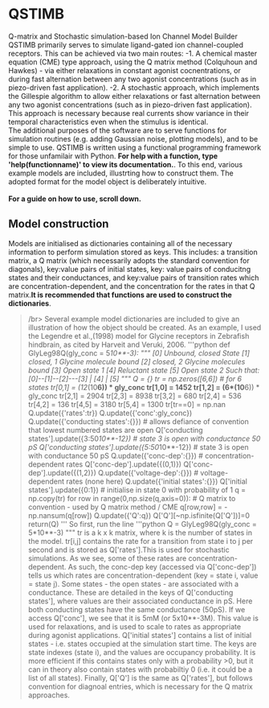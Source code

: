 # QSTIMB
Q-matrix and Stochastic simulation-based Ion Channel Model Builder
QSTIMB primarily serves to simulate ligand-gated ion channel-coupled receptors. This can be achieved via two main routes:
-1. A chemical master equation (CME) type approach, using the Q matrix method (Colquhoun and Hawkes) - via either relaxations in constant agonist cocnentrations, or during fast alternation between any two agonist concentrations (such as in piezo-driven fast application).
-2. A stochastic approach, which implements the Gillespie algorithm to allow either relaxations or fast alternation between any two agonist concentrations (such as in piezo-driven fast application). This approach is necessary because real currents show variance in their temporal characteristics even when the stimulus is identical.
</br>
The additional purposes of the software are to serve functions for simulation routines (e.g. adding Gaussian noise, plotting models), and to be simple to use. QSTIMB is written using a functional programming framework for those unfamilair with Python. **For help with a function, type 'help(functionname)' to view its documentation.**. To this end, various example models are included, illustrting how to construct them. The adopted format for the model object is deliberately intuitive.
</br>  
**For a guide on how to use, scroll down.**
</br>  
## **Model construction**
Models are initialised as dictionaries containing all of the necessary information to perform simulation stored as keys. This includes: a transition matrix, a Q matrix (which necessarily adopts the standard convention for diagonals), key:value pairs of initial states, key: value pairs of conducitng states and their conductances, and key:value pairs of transition rates which are concentration-dependent, and the concentration for the rates in that Q matrix.**It is recommended that functions are used to construct the dictionaries**.
>/br>
Several example model dictionaries are included to give an illustration of how the object should be created. As an example, I used the Legendre et al.,(1998) model for Glycine receptors in Zebrafish hindbrain, as cited by Harveit and Veruki, 2006.
'''python
def GlyLeg98Q(gly_conc = 5*10**-3):
"""
    [0] Unbound, closed State
    [1] closed, 1 Glycine molecule bound
    [2] closed, 2 Glycine molecules bound
    [3] Open state 1
    [4] Reluctant state
    [5] Open state 2
    Such that:
            [0]--[1]--[2]---[3]
                       |
                      [4]
                       |
                      [5]
    """
    Q = {}
    tr = np.zeros([6,6]) # for 6 states
    tr[0,1] = (12*(10**6)) * gly_conc
    tr[1,0] = 1452
    tr[1,2] = (6*(10**6)) * gly_conc
    tr[2,1] = 2904
    tr[2,3] = 8938
    tr[3,2] = 680
    tr[2,4] = 536
    tr[4,2] = 136
    tr[4,5] = 3180
    tr[5,4] = 1300
    tr[tr==0] = np.nan
    Q.update({'rates':tr})
    Q.update({'conc':gly_conc})
    Q.update({'conducting states':{}}) # allows defiance of convention that lowest numbered states are open
    Q['conducting states'].update({3:50*10**-12}) # state 3 is open with conductance 50 pS
    Q['conducting states'].update({5:50*10**-12}) # state 3 is open with conductance 50 pS
    Q.update({'conc-dep':{}}) # concentration-dependent rates
    Q['conc-dep'].update({(0,1)})
    Q['conc-dep'].update({(1,2)})
    Q.update({'voltage-dep':{}}) # voltage-dependent rates (none here)
    Q.update({'initial states':{}})
    Q['initial states'].update({0:1}) # initialise in state 0 with probability of 1
    q = np.copy(tr)
    for row in range(0,np.size(q,axis=0)): # Q matrix to convention - used by Q matrix method / CME
        q[row,row] = - np.nansum(q[row])
    Q.update({'Q':q})
    Q['Q'][~np.isfinite(Q['Q'])]=0
    return(Q)
'''
So first, run the line
'''python
Q = GlyLeg98Q(gly_conc = 5*10**-3)
"""
tr is a k x k matrix, where k is the number of states in the model. tr[i,j] contains the rate for a transition from state i to j per second and is stored as Q['rates'].This is used for stochastic simulations. As we see, some of these rates are concentration-dependent. As such, the conc-dep key (accessed via Q['conc-dep']) tells us which rates are concentration-dependent (key = state i, value = state j). Some states - the open states - are associated with a conductance. These are detailed in the keys of Q['conducting states'], where values are their associated conductance in pS. Here both conducting states have the same conductance (50pS). If we access Q['conc'], we see that it is 5mM (or 5x10**-3M). This value is used for relaxations, and is used to scale to rates as appropriate during agonist applications. Q['initial states'] contains a list of initial states - i.e. states occupied at the simulation start time. The keys are state indexes (state i), and the values are occupancy probability. It is more efficient if this contains states only with a probability >0, but it can in theory also contain states with probabiltiy 0 (i.e. it could be a list of all states). Finally, Q['Q'] is the same as Q['rates'], but follows convention for diagnoal entries, which is necessary for the Q matrix approaches.
